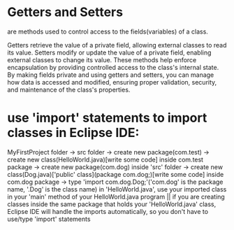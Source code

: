 # Getters and Setters

are methods used to control access to the fields(variables) of a class.

Getters retrieve the value of a private field, allowing external classes to read its value.
Setters modify or update the value of a private field, enabling external classes to change its value.
These methods help enforce encapsulation by providing controlled access to the class's internal state. By making fields private and using getters and setters, you can manage how data is accessed and modified, ensuring proper validation, security, and maintenance of the class's properties.


# use 'import' statements to import classes in Eclipse IDE:
MyFirstProject folder -> src folder -> create new package(com.test) -> create new class(HelloWorld.java)[write some code] inside com.test package -> create new package(com.dog) inside 'src' folder -> create new class(Dog.java)['public' class](package com.dog;)[write some code] inside com.dog package -> type 'import com.dog.Dog;'('com.dog' is the package name, '.Dog' is the class name) in 'HelloWorld.java', use your imported class in your 'main' method of your HelloWorld.java program || if you are creating classes inside the same package that holds your 'HelloWorld.java' class, Eclipse IDE will handle the imports automatically, so you don't have to use/type 'import' statements
